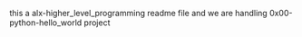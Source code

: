 this a alx-higher_level_programming readme file and we are handling 0x00-python-hello_world project 
